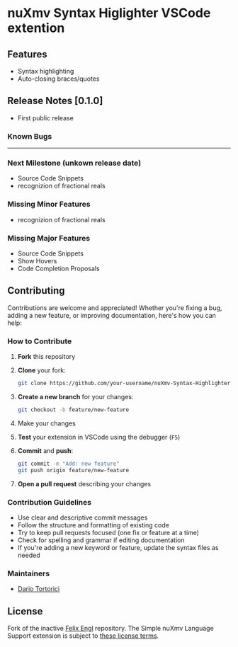 # nuXmv Syntax Higlighter VSCode extention

## Features

* Syntax highlighting
* Auto-closing braces/quotes

## Release Notes [0.1.0]

* First public release

### Known Bugs

------

### Next Milestone (unkown release date)

* Source Code Snippets
* recognizion of fractional reals

### Missing Minor Features

* recognizion of fractional reals

### Missing Major Features

* Source Code Snippets
* Show Hovers
* Code Completion Proposals

## Contributing

Contributions are welcome and appreciated! Whether you're fixing a bug, adding a new feature, or improving documentation, here's how you can help:

### How to Contribute

1. **Fork** this repository
2. **Clone** your fork:  
   ```bash
   git clone https://github.com/your-username/nuXmv-Syntax-Highlighter.git
    ```
3. **Create a new branch** for your changes:

   ```bash
   git checkout -b feature/new-feature
   ```
4. Make your changes
5. **Test** your extension in VSCode using the debugger (`F5`)
6. **Commit** and **push**:
   ```bash
   git commit -m "Add: new feature"
   git push origin feature/new-feature
   ```
7. **Open a pull request** describing your changes

### Contribution Guidelines

* Use clear and descriptive commit messages
* Follow the structure and formatting of existing code
* Try to keep pull requests focused (one fix or feature at a time)
* Check for spelling and grammar if editing documentation
* If you're adding a new keyword or feature, update the syntax files as needed

### Maintainers

* [Dario Tortorici](https://github.com/DarioTortorici)

## License

Fork of the inactive [Felix Engl](https://github.com/FelixEngl/SimpleNuxmvLanguageSupport) repository.
The Simple nuXmv Language Support extension is subject to [these license terms](https://github.com/DarioTortorici/nuXmv-Syntax-Highlighter/blob/master/LICENCE.txt).
